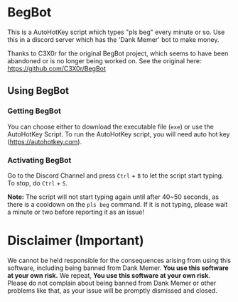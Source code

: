# BegBot
This is a AutoHotKey script which types "pls beg" every minute or so.
Use this in a discord server which has the 'Dank Memer' bot to make money.

Thanks to C3X0r for the original BegBot project, which seems to have been abandoned or is no longer being worked on. See the original here: https://github.com/C3X0r/BegBot

## Using BegBot

### Getting BegBot
You can choose either to download the executable file (`exe`) or use the AutoHotKey Script. To run the AutoHotKey script, you will need auto hot key (https://autohotkey.com). 

### Activating BegBot
Go to the Discord Channel and press `Ctrl` + `B` to let the script start typing. To stop, do `Ctrl` + `S`.

**Note:** The script will not start typing again until after 40~50 seconds, as there is a cooldown on the `pls beg` command. If it is not typing, please wait a minute or two before reporting it as an issue!

# Disclaimer (Important)
We cannot be held responsible for the consequences arising from using this software, including being banned from Dank Memer. **You use this software at your own risk.** We repeat, **You use this software at your own risk**. Please do not complain about being banned from Dank Memer or other problems like that, as your issue will be promptly dismissed and closed.

